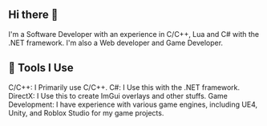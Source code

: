 ## Hi there 👋
I'm a Software Developer with an experience in C/C++, Lua and C# with the .NET framework. I'm also a Web developer and Game Developer.

## 🤖 Tools I Use
C/C++: I Primarily use C/C++.
C#: I Use this with the .NET framework.
DirectX: I Use this to create ImGui overlays and other stuffs.
Game Development: I have experience with various game engines, including UE4, Unity, and Roblox Studio for my game projects.

<!--
**NeoXa7/NeoXa7** is a ✨ _special_ ✨ repository because its `README.md` (this file) appears on your GitHub profile.

Here are some ideas to get you started:

- 🔭 I’m currently working on ...
- 🌱 I’m currently learning ...
- 👯 I’m looking to collaborate on ...
- 🤔 I’m looking for help with ...
- 💬 Ask me about ...
- 📫 How to reach me: ...
- 😄 Pronouns: ...
- ⚡ Fun fact: ...
-->
